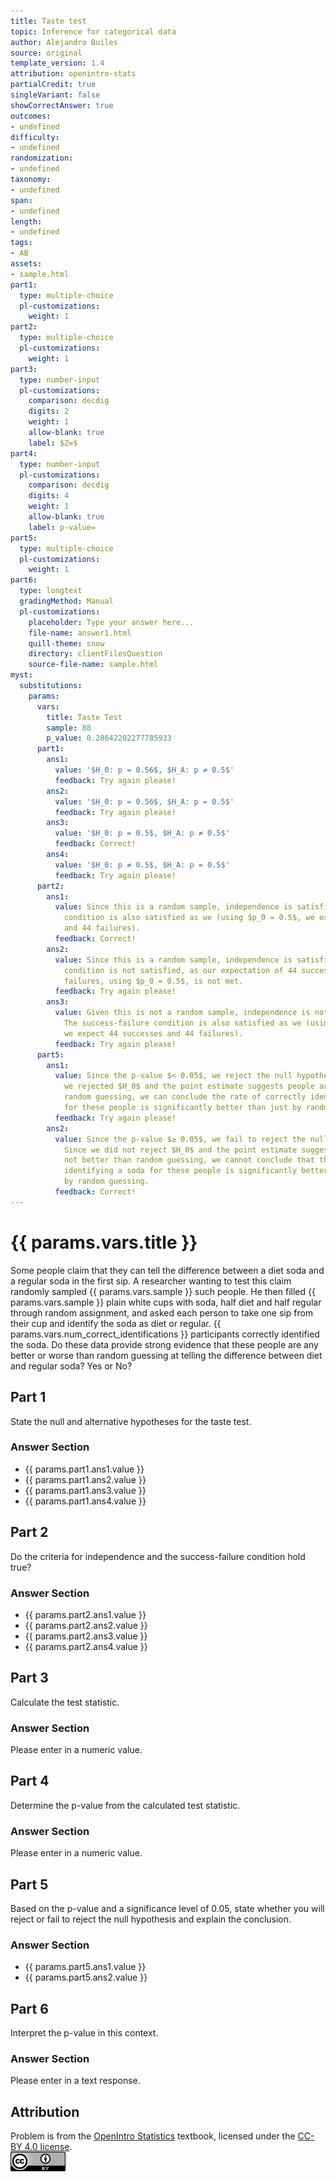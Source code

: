 ```yaml
---
title: Taste test
topic: Inference for categorical data
author: Alejandro Builes
source: original
template_version: 1.4
attribution: openintro-stats
partialCredit: true
singleVariant: false
showCorrectAnswer: true
outcomes:
- undefined
difficulty:
- undefined
randomization:
- undefined
taxonomy:
- undefined
span:
- undefined
length:
- undefined
tags:
- AB
assets:
- sample.html
part1:
  type: multiple-choice
  pl-customizations:
    weight: 1
part2:
  type: multiple-choice
  pl-customizations:
    weight: 1
part3:
  type: number-input
  pl-customizations:
    comparison: decdig
    digits: 2
    weight: 1
    allow-blank: true
    label: $Z=$
part4:
  type: number-input
  pl-customizations:
    comparison: decdig
    digits: 4
    weight: 1
    allow-blank: true
    label: p-value=
part5:
  type: multiple-choice
  pl-customizations:
    weight: 1
part6:
  type: longtext
  gradingMethod: Manual
  pl-customizations:
    placeholder: Type your answer here...
    file-name: answer1.html
    quill-theme: snow
    directory: clientFilesQuestion
    source-file-name: sample.html
myst:
  substitutions:
    params:
      vars:
        title: Taste Test
        sample: 88
        p_value: 0.28642202277785933
      part1:
        ans1:
          value: '$H_0: p = 0.56$, $H_A: p ≠ 0.5$'
          feedback: Try again please!
        ans2:
          value: '$H_0: p = 0.56$, $H_A: p = 0.5$'
          feedback: Try again please!
        ans3:
          value: '$H_0: p = 0.5$, $H_A: p ≠ 0.5$'
          feedback: Correct!
        ans4:
          value: '$H_0: p ≠ 0.5$, $H_A: p = 0.5$'
          feedback: Try again please!
      part2:
        ans1:
          value: Since this is a random sample, independence is satisfied. The success-failure
            condition is also satisfied as we (using $p_0 = 0.5$, we expect 44 successes
            and 44 failures).
          feedback: Correct!
        ans2:
          value: Since this is a random sample, independence is satisfied. The success-failure
            condition is not satisfied, as our expectation of 44 successes and 44
            failures, using $p_0 = 0.5$, is not met.
          feedback: Try again please!
        ans3:
          value: Given this is not a random sample, independence is not satisfied.
            The success-failure condition is also satisfied as we (using $p_0 = 0.5$,
            we expect 44 successes and 44 failures).
          feedback: Try again please!
      part5:
        ans1:
          value: Since the p-value $< 0.05$, we reject the null hypothesis. Since
            we rejected $H_0$ and the point estimate suggests people are better than
            random guessing, we can conclude the rate of correctly identifying a soda
            for these people is significantly better than just by random guessing.
          feedback: Try again please!
        ans2:
          value: Since the p-value $≥ 0.05$, we fail to reject the null hypothesis.
            Since we did not reject $H_0$ and the point estimate suggests people are
            not better than random guessing, we cannot conclude that the rate of correctly
            identifying a soda for these people is significantly better than just
            by random guessing.
          feedback: Correct!
---
```

# {{ params.vars.title }}
Some people claim that they can tell the difference between a diet soda and a regular soda in the first sip. A researcher wanting to test this claim randomly sampled {{ params.vars.sample }} such people. He then filled {{ params.vars.sample }} plain white cups with soda, half diet and half regular through random assignment, and asked each person to take one sip from their cup and identify the soda as diet or regular. {{ params.vars.num_correct_identifications }} participants correctly identified the soda. Do these data provide strong evidence that these people are any better or worse than random guessing at telling the difference between diet and regular soda? Yes or No?

## Part 1

State the null and alternative hypotheses for the taste test.

### Answer Section

- {{ params.part1.ans1.value }}
- {{ params.part1.ans2.value }}
- {{ params.part1.ans3.value }}
- {{ params.part1.ans4.value }}

## Part 2

Do the criteria for independence and the success-failure condition hold true?

### Answer Section

- {{ params.part2.ans1.value }}
- {{ params.part2.ans2.value }}
- {{ params.part2.ans3.value }}
- {{ params.part2.ans4.value }}

## Part 3

Calculate the test statistic.

### Answer Section

Please enter in a numeric value.

## Part 4

Determine the p-value from the calculated test statistic.

### Answer Section

Please enter in a numeric value.

## Part 5

Based on the p-value and a significance level of 0.05, state whether you will reject or fail to reject the null hypothesis and explain the conclusion.

### Answer Section

- {{ params.part5.ans1.value }}
- {{ params.part5.ans2.value }}

## Part 6

Interpret the p-value in this context.

### Answer Section

Please enter in a text response.

## Attribution

Problem is from the [OpenIntro Statistics](https://openintro.org/book/os/) textbook, licensed under the [CC-BY 4.0 license](https://creativecommons.org/licenses/by/4.0/).<br>![Image representing the Creative Commons 4.0 BY license.](https://raw.githubusercontent.com/firasm/bits/master/by.png)